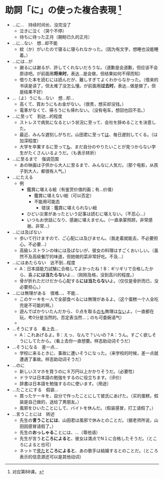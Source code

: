 # 助詞「に」の使った複合表現 [^title]

- ...に...　持续时间长、没完没了　
  - 泣きに泣く（哭个不停）　
  - 待ちに待った正月（期盼已久的正月）　
- ...に...ない　想...却不能　
  - 蚊（か）がいたので寝るに寝られなかった。（因为有文字，想睡也没能睡着。）
- ...には...が　
  - 謝るには謝るが、許してくれないだろうな。（道歉是会道歉，但应该不会原谅吧。が前面用**将来时**，表达...是会做，但结果如何不得而知）
  - 借りた本を読むには読んだが、難しすぎてよくわからなかった。（借来的书读是读了，但太难了没怎么懂。が前面用**过去时**，表达...做是做了，但是结果不好）
- ...（よ）うにも...ない　想...却...
  - 高くて、買おうにもお金がない。（很贵，想买却没钱。）
  - 電車がなくて、帰ろうにも帰れない。（没有电车，想回也回不去。）
- ...に至って　到达...的程度
  - ストレスで病気になるという状況に至って、会社を辞めることを決意した。
  - 最近、みんな遅刻しがちだ。山田君に至って<u>は</u>、毎日遅刻してくる。（は加深程度）
  - 大学を卒業するに至って<u>も</u>、まだ自分のやりたいことが見つからない学生がたくさんいるようだ。（も表示转折）
- ...に至るまで　强调范围
  - あの映画は子供から大人に至るまで、みんなに人気だ。（那个电影，从孩子到大人，都很有人气。）
- ...にたえる　
  - 例
    - 鑑賞に堪える絵（有鉴赏价值的画；有...价值）
      - 鑑賞に堪えない絵（可以否定）
      - 不能用可能态
        - 错误：鑑賞に堪えられない絵
    - ひどい災害があったという記事は読むに堪えない。（不忍心...）
    - いつもお世話になり、感謝に堪えません。（一直承蒙照顾，非常感谢。非常...）
- ...には及ばない　
  - 歩いて行けますので、ご心配には及びません。（我走着就能去，不必要担心。不必要...）
  - 高級レストランの味には及ばないが、彼女の料理はすごくおいしい。（虽然不及高级餐厅的味道，但她做的菜非常好吃。不及...）
- ...にはあたらない　达不到...程度
  - A：日本語能力試験に合格してよかったね！B：ギリギリで合格したから、喜ぶ**には当たらない**よ...（刚刚及格，没到高兴的程度。）
  - 骨が折れただけだから心配する**には当たらない**よ。（仅仅是骨折而已，没必要担心。）
- ...には無理がある　很难...、不能...
  - このケーキを一人で全部食べるには無理があるよ。（这个蛋糕一个人全吃完是不可能的啊。）
  - 遊んでばかりいたんだから、０点を取る<u>のも</u>無理は<u>ない</u>よ。（一直都在玩，考0分是当然的。否定表当然...；のも可委婉语气）
  - 
- ...そうにする　看上去...
  - A：これあげるよ。B：えっ、なんで？いいの？A：うん。すごく欲しそうにしてたから。（看上去你一直想要。样态助动词そうだ）
- ...そうになる　差一点...
  - 学校に来るときに、事故に遭いそうになった。（来学校的时候，差一点就遭遇了事故。样态助动词そうだ）
- ...のに　
  - 新しいスマホを買うのに８万円以上かかりそうだ。（必要性）
  - ドラマは日本語の勉強をするのに役立ちます。（评价）
  - 辞書は日本語を勉強するのに使います。（用途）
- ...たことにする　假装...
  - 買ったケーキを、自分で作ったことにして彼氏にあげた。（买的蛋糕，假装是自己做的，送给了男朋友。）
  - 風邪をひいたことにして、バイトを休んだ。（假装感冒，打工请假了。）
- ...言うことには　转述
  - 先生の**言うことには**、山田君は風邪で休みとのことだ。（据老师所说，山田因感冒请假了。）
  - 先生の**おっしゃる**ことには、...（尊他语）
  - 先生が言う**ところによると**、彼女は満点でN１に合格したそうだ。（ところによると也可）
  - ネットで<u>見た</u>**ところによると**、あの歌手は結婚するとのことだ。（ところ表示的信息源还可以是其他动词）


[^title]: 对应第88课。

